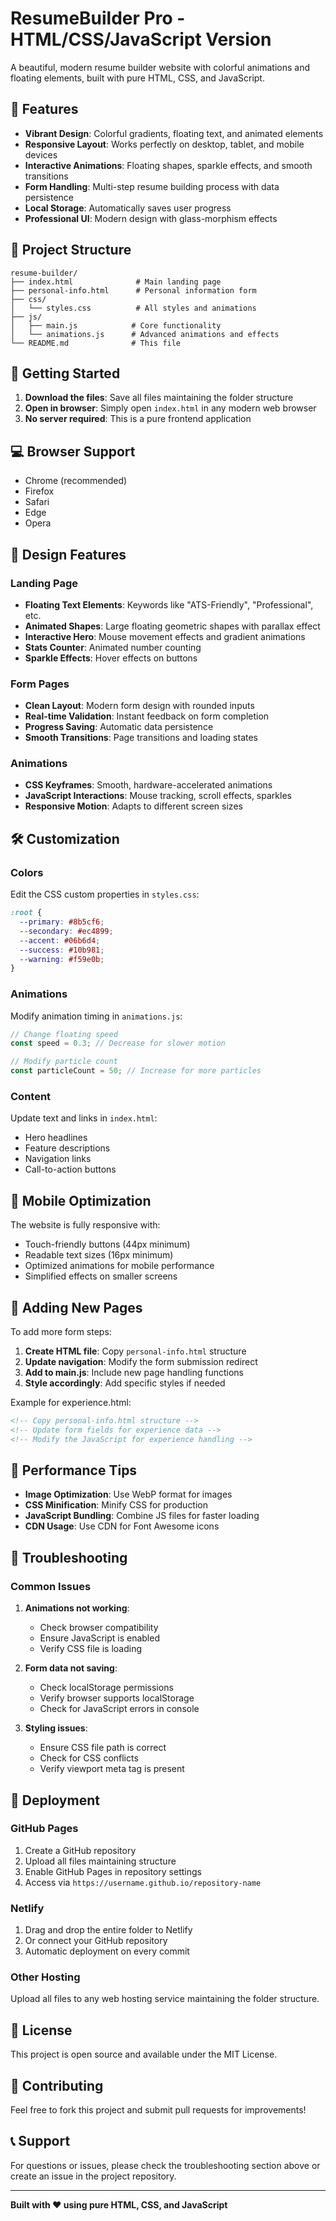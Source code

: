 # ResumeBuilder Pro - HTML/CSS/JavaScript Version

A beautiful, modern resume builder website with colorful animations and floating elements, built with pure HTML, CSS, and JavaScript.

## 🌟 Features

- **Vibrant Design**: Colorful gradients, floating text, and animated elements
- **Responsive Layout**: Works perfectly on desktop, tablet, and mobile devices
- **Interactive Animations**: Floating shapes, sparkle effects, and smooth transitions
- **Form Handling**: Multi-step resume building process with data persistence
- **Local Storage**: Automatically saves user progress
- **Professional UI**: Modern design with glass-morphism effects

## 📁 Project Structure

```
resume-builder/
├── index.html              # Main landing page
├── personal-info.html      # Personal information form
├── css/
│   └── styles.css          # All styles and animations
├── js/
│   ├── main.js            # Core functionality
│   └── animations.js      # Advanced animations and effects
└── README.md              # This file
```

## 🚀 Getting Started

1. **Download the files**: Save all files maintaining the folder structure
2. **Open in browser**: Simply open `index.html` in any modern web browser
3. **No server required**: This is a pure frontend application

## 💻 Browser Support

- Chrome (recommended)
- Firefox
- Safari
- Edge
- Opera

## 🎨 Design Features

### Landing Page

- **Floating Text Elements**: Keywords like "ATS-Friendly", "Professional", etc.
- **Animated Shapes**: Large floating geometric shapes with parallax effect
- **Interactive Hero**: Mouse movement effects and gradient animations
- **Stats Counter**: Animated number counting
- **Sparkle Effects**: Hover effects on buttons

### Form Pages

- **Clean Layout**: Modern form design with rounded inputs
- **Real-time Validation**: Instant feedback on form completion
- **Progress Saving**: Automatic data persistence
- **Smooth Transitions**: Page transitions and loading states

### Animations

- **CSS Keyframes**: Smooth, hardware-accelerated animations
- **JavaScript Interactions**: Mouse tracking, scroll effects, sparkles
- **Responsive Motion**: Adapts to different screen sizes

## 🛠️ Customization

### Colors

Edit the CSS custom properties in `styles.css`:

```css
:root {
  --primary: #8b5cf6;
  --secondary: #ec4899;
  --accent: #06b6d4;
  --success: #10b981;
  --warning: #f59e0b;
}
```

### Animations

Modify animation timing in `animations.js`:

```javascript
// Change floating speed
const speed = 0.3; // Decrease for slower motion

// Modify particle count
const particleCount = 50; // Increase for more particles
```

### Content

Update text and links in `index.html`:

- Hero headlines
- Feature descriptions
- Navigation links
- Call-to-action buttons

## 📱 Mobile Optimization

The website is fully responsive with:

- Touch-friendly buttons (44px minimum)
- Readable text sizes (16px minimum)
- Optimized animations for mobile performance
- Simplified effects on smaller screens

## 🔧 Adding New Pages

To add more form steps:

1. **Create HTML file**: Copy `personal-info.html` structure
2. **Update navigation**: Modify the form submission redirect
3. **Add to main.js**: Include new page handling functions
4. **Style accordingly**: Add specific styles if needed

Example for experience.html:

```html
<!-- Copy personal-info.html structure -->
<!-- Update form fields for experience data -->
<!-- Modify the JavaScript for experience handling -->
```

## 🎯 Performance Tips

- **Image Optimization**: Use WebP format for images
- **CSS Minification**: Minify CSS for production
- **JavaScript Bundling**: Combine JS files for faster loading
- **CDN Usage**: Use CDN for Font Awesome icons

## 🐛 Troubleshooting

### Common Issues

1. **Animations not working**:

   - Check browser compatibility
   - Ensure JavaScript is enabled
   - Verify CSS file is loading

2. **Form data not saving**:

   - Check localStorage permissions
   - Verify browser supports localStorage
   - Check for JavaScript errors in console

3. **Styling issues**:
   - Ensure CSS file path is correct
   - Check for CSS conflicts
   - Verify viewport meta tag is present

## 🚀 Deployment

### GitHub Pages

1. Create a GitHub repository
2. Upload all files maintaining structure
3. Enable GitHub Pages in repository settings
4. Access via `https://username.github.io/repository-name`

### Netlify

1. Drag and drop the entire folder to Netlify
2. Or connect your GitHub repository
3. Automatic deployment on every commit

### Other Hosting

Upload all files to any web hosting service maintaining the folder structure.

## 📄 License

This project is open source and available under the MIT License.

## 🤝 Contributing

Feel free to fork this project and submit pull requests for improvements!

## 📞 Support

For questions or issues, please check the troubleshooting section above or create an issue in the project repository.

---

**Built with ❤️ using pure HTML, CSS, and JavaScript**
